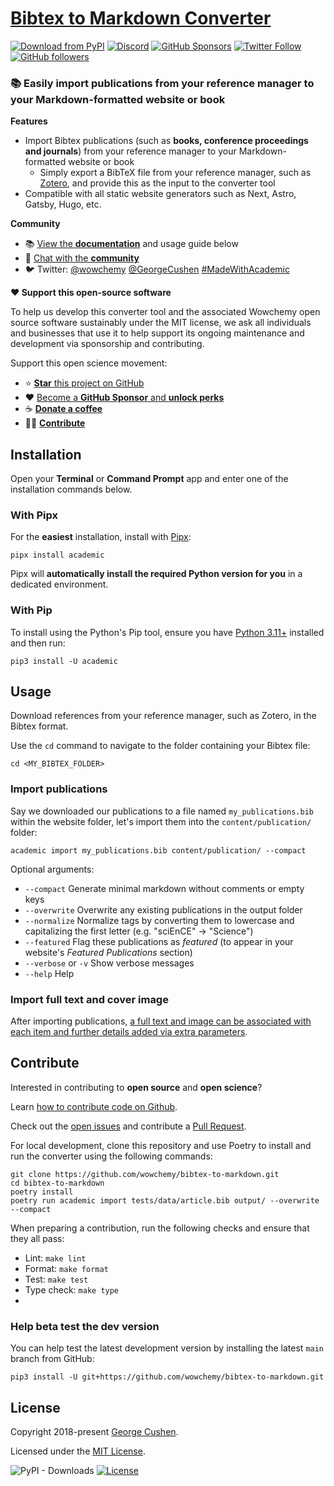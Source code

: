 # [Bibtex to Markdown Converter](https://github.com/wowchemy/bibtex-to-markdown)

[![Download from PyPI](https://img.shields.io/pypi/v/academic.svg?style=for-the-badge)](https://pypi.python.org/pypi/academic)
[![Discord](https://img.shields.io/discord/722225264733716590?style=for-the-badge)](https://discord.com/channels/722225264733716590/742892432458252370/742895548159492138)
[![GitHub Sponsors](https://img.shields.io/github/sponsors/gcushen?label=%E2%9D%A4%EF%B8%8F%20sponsor&style=for-the-badge)](https://github.com/sponsors/gcushen)
[![Twitter Follow](https://img.shields.io/twitter/follow/georgecushen?label=Follow%20on%20Twitter&style=for-the-badge)](https://twitter.com/GeorgeCushen)
[![GitHub followers](https://img.shields.io/github/followers/gcushen?label=Follow%20on%20GH&style=for-the-badge)](https://github.com/gcushen)  


### 📚 Easily import publications from your reference manager to your Markdown-formatted website or book

**Features**

* Import Bibtex publications (such as **books, conference proceedings and journals**) from your reference manager to your Markdown-formatted website or book
  * Simply export a BibTeX file from your reference manager, such as [Zotero](https://www.zotero.org), and provide this as the input to the converter tool
* Compatible with all static website generators such as Next, Astro, Gatsby, Hugo, etc.

**Community**

- 📚 [View the **documentation**](https://wowchemy.com/docs/content/publications/#import-from-bibtex) and usage guide below
- 💬 [Chat with the **community**](https://discord.gg/z8wNYzb)
- 🐦 Twitter: [@wowchemy](https://twitter.com/wowchemy) [@GeorgeCushen](https://twitter.com/GeorgeCushen) [#MadeWithAcademic](https://twitter.com/search?q=(%23MadeWithWowchemy%20OR%20%23MadeWithAcademic)&src=typed_query)

**❤️ Support this open-source software**

To help us develop this converter tool and the associated Wowchemy open source software sustainably under the MIT license, we ask all individuals and businesses that use it to help support its ongoing maintenance and development via sponsorship and contributing.

Support this open science movement:

  - ⭐️ [**Star** this project on GitHub](https://github.com/wowchemy/bibtex-to-markdown)
  - ❤️ [Become a **GitHub Sponsor** and **unlock perks**](https://github.com/sponsors/gcushen)
  - ☕️ [**Donate a coffee**](https://github.com/sponsors/gcushen)
  - 👩‍💻 [**Contribute**](#contribute)

## Installation

Open your **Terminal** or **Command Prompt** app and enter one of the installation commands below.

### With Pipx

For the **easiest** installation, install with [Pipx](https://pypa.github.io/pipx/): 

    pipx install academic

Pipx will **automatically install the required Python version for you** in a dedicated environment.

### With Pip

 To install using the Python's Pip tool, ensure you have [Python 3.11+](https://realpython.com/installing-python/) installed and then run:

    pip3 install -U academic

## Usage

Download references from your reference manager, such as Zotero, in the Bibtex format.

Use the `cd` command to navigate to the folder containing your Bibtex file:

    cd <MY_BIBTEX_FOLDER>

### Import publications

Say we downloaded our publications to a file named `my_publications.bib` within the website folder, let's import them into the `content/publication/` folder:

    academic import my_publications.bib content/publication/ --compact

Optional arguments:

* `--compact` Generate minimal markdown without comments or empty keys
* `--overwrite` Overwrite any existing publications in the output folder
* `--normalize` Normalize tags by converting them to lowercase and capitalizing the first letter (e.g. "sciEnCE" -> "Science")
* `--featured` Flag these publications as *featured* (to appear in your website's *Featured Publications* section)
* `--verbose` or `-v` Show verbose messages
* `--help` Help

### Import full text and cover image

After importing publications, [a full text and image can be associated with each item and further details added via extra parameters](https://wowchemy.com/docs/content/publications/).

## Contribute

Interested in contributing to **open source** and **open science**?

Learn [how to contribute code on Github](https://codeburst.io/a-step-by-step-guide-to-making-your-first-github-contribution-5302260a2940).

Check out the [open issues](https://github.com/wowchemy/hugo-academic-cli/issues) and contribute a [Pull Request](https://github.com/wowchemy/hugo-academic-cli/pulls). 

For local development, clone this repository and use Poetry to install and run the converter using the following commands:

    git clone https://github.com/wowchemy/bibtex-to-markdown.git
    cd bibtex-to-markdown
    poetry install
    poetry run academic import tests/data/article.bib output/ --overwrite --compact

When preparing a contribution, run the following checks and ensure that they all pass:

- Lint: `make lint`
- Format: `make format`
- Test: `make test`
- Type check: `make type`
- 
### Help beta test the dev version

You can help test the latest development version by installing the latest `main` branch from GitHub:

    pip3 install -U git+https://github.com/wowchemy/bibtex-to-markdown.git

## License

Copyright 2018-present [George Cushen](https://georgecushen.com).

Licensed under the [MIT License](https://github.com/wowchemy/bibtex-to-markdown/blob/main/LICENSE.md).

![PyPI - Downloads](https://img.shields.io/pypi/dm/academic?label=PyPi%20Downloads&style=for-the-badge)
[![License](https://img.shields.io/pypi/l/academic.svg?style=for-the-badge)](https://github.com/wowchemy/bibtex-to-markdown/blob/main/LICENSE.md)
